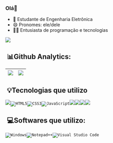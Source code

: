 ### Olá👋

- 🔌 Estudante de Engenharia Eletrônica
- 😄 Pronomes: ele/dele
- 👨‍💻 Entusiasta de programação e tecnologias

<code><img src='https://img.shields.io/badge/LinkedIn-0077B5?style=for-the-badge&logo=linkedin&logoColor=white)](https://www.linkedin.com/in/andrey-hiemer'></code>

##  &nbsp;📊Github Analytics:
| <img align="center" src="https://github-readme-stats-ccxx-git-master-hiemer23.vercel.app/api?username=Hiemer23&theme=highcontrast"> | <img align="center" src='https://github-readme-stats-ccxx-git-master-hiemer23.vercel.app/api/top-langs/?username=Hiemer23&theme=highcontrast&layout=compact'>|
|---|---|

##  &nbsp;💡Tecnologias que utilizo

<code><img src="https://img.shields.io/badge/C-00599C?style=for-the-badge&logo=c&logoColor=white"></code><code><img src="https://img.shields.io/badge/HTML5-E34F26?style=for-the-badge&logo=html5&logoColor=white" alt="HTML5"></code><code><img src="https://img.shields.io/badge/CSS3-1572B6?style=for-the-badge&logo=css3&logoColor=white" alt="CSS3"></code><code><img src="https://img.shields.io/badge/JavaScript-F7DF1E?style=for-the-badge&logo=javascript&logoColor=black" alt="JavaScript"></code><code><img src ='https://img.shields.io/badge/TypeScript-007ACC?style=for-the-badge&logo=typescript&logoColor=white'></code><code><img src='https://img.shields.io/badge/React-20232A?style=for-the-badge&logo=react&logoColor=61DAFB'></code><code><img src='https://img.shields.io/badge/Sass-CC6699?style=for-the-badge&logo=sass&logoColor=white'></code><code><img src='https://img.shields.io/badge/Vercel-000000?style=for-the-badge&logo=vercel&logoColor=white'></code>


## &nbsp;💻Softwares que utilizo:
<code><img src="https://img.shields.io/badge/Windows-0078D6?style=for-the-badge&logo=windows&logoColor=white" alt="Windows"></code><code><img src="https://img.shields.io/badge/Notepad++-90E59A.svg?style=for-the-badge&logo=notepad%2B%2B&logoColor=black" alt="Notepad++"></code><code><img src="https://img.shields.io/badge/Visual_Studio_Code-0078D4?style=for-the-badge&logo=visual%20studio%20code&logoColor=white" alt="Visual Studio Code"></code>
